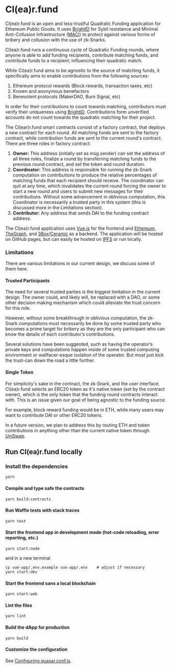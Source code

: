 # Cl(ea)r.fund

Cl(ea)r.fund is an open and less-trustful Quadratic Funding application for Ethereum Public Goods. It uses [BrightID](https://brightID.org) for Sybil resistance and Minimal Anti-Collusion Infrastructure ([MACI](https://ethresear.ch/t/minimal-anti-collusion-infrastructure/5413)) to protect against various forms of bribery and collusion with the use of zk-Snarks.

Cl(ea)r.fund runs a continuous cycle of Quadratic Funding rounds, where anyone is able to add funding recipients, contribute matching funds, and contribute funds to a recipient; influencing their quadratic match.

While Cl(ea)r.fund aims to be agnostic to the source of matching funds, it specifically aims to enable contributions from the following sources:

1. Ethereum protocol rewards (Block rewards, transaction taxes, etc)
2. Known and anonymous benefactors
3. Benevolent protocols (MakerDAO, Burn Signal, etc)

In order for their contributions to count towards matching, contributors must verify their uniqueness using [BrightID](https://brightid.org/). Contributions form unverified accounts do not count towards the quadratic matching for their project.

The Cl(ear)r.fund smart contracts consist of a factory contract, that deploys a new contract for each round. All matching funds are sent to the factory contract, while contribution funds are sent to the current round's contract. There are three roles in factory contract:

1. **Owner:** This address (initially set as msg.sender) can set the address of all three roles, finalize a round by transferring matching funds to the previous round contract, and set the token and round duration.
2. **Coordinator:** This address is responsible for running the zk-Snark computation on contributions to produce the relative percentages of matching funds that each recipient should receive. The coordinator can quit at any time, which invalidates the current round forcing the owner to start a new round and users to submit new messages for their contributions. Without some advancement in oblivious computation, this Coordinator is necessarily a trusted party in this system (this is discussed more in the Limitations section).
3. **Contributor:** Any address that sends DAI to the funding contract address.

The Cl(ea)r.fund application uses [Vue.js](https://vuejs.org/) for the frontend and [Ethereum](https://ethereum.org/), [TheGraph](https://thegraph.com), and [3Box](https://3box.io/)/[Ceramic](https://www.ceramic.network/) as a backend. The application will be hosted on GitHub pages, but can easily be hosted on [IPFS](https://ipfs.io/) or run locally.

### Limitations
There are various limitations in our current design, we discuss some of them here.

#### Trusted Participants
The need for several trusted parties is the biggest limitation in the current design. The owner could, and likely will, be replaced with a DAO, or some other decision making mechanism which could alleviate the trust concern for this role.

However, without some breakthrough in oblivious computation, the zk-Snark computations must necessarily be done by some trusted party who becomes a prime target for bribery as they are the only participant who can know the details of each contributor’s contributions.

Several solutions have been suggested, such as having the operator’s private keys and computations happen inside of some trusted computing environment or wallfacer-esque isolation of the operator. But most just kick the trust-can down the road a little further.

#### Single Token
For simplicity's sake in the contract, the zk-Snark, and the user interface, Cl(ea)r.fund selects an ERC20 token as it's native token (set by the contract owner), which is the only token that the funding round contracts interact with. This is an issue given our goal of being agnostic to the funding source.

For example, block reward funding would be in ETH, while many users may want to contribute DAI or other ERC20 tokens.

In a future version, we plan to address this by routing ETH and token contributions in anything other than the current native token through [UniSwap](https://uniswap.io/).

## Run Cl(ea)r.fund locally
### Install the dependencies
```
yarn
```

#### Compile and type safe the contracts
```
yarn build:contracts
```

#### Run Waffle tests with stack traces
```
yarn test
```

#### Start the frontend app in development mode (hot-code reloading, error reporting, etc.)
```
yarn start:node
```

and in a new terminal

```
cp vue-app/.env.example vue-app/.env    # adjust if necessary
yarn start:dev
```

#### Start the frontend sans a local blockchain
```
yarn start:web
```

#### Lint the files
```
yarn lint
```

#### Build the dApp for production
```
yarn build
```

#### Customize the configuration
See [Configuring quasar.conf.js](https://quasar.dev/quasar-cli/quasar-conf-js).
